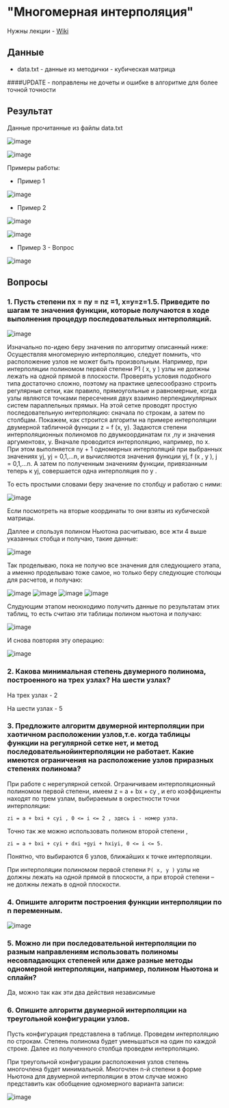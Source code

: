 # "Многомерная интерполяция"

Нужны лекции - [Wiki](https://github.com/Mansurow/IU7-w-2020/wiki#4-%D1%81%D0%B5%D0%BC%D0%B5%D1%81%D1%82%D1%80)

## Данные 
- data.txt - данные из методички - кубическая матрица

####UPDATE - поправлены не дочеты и ошибке в алгоритме для более точной точности

## Результат

Данные прочитанные из файлы data.txt

![image](https://user-images.githubusercontent.com/62243773/157331137-36f41969-99ec-422a-ac1e-a6443870a08e.png)

![image](https://user-images.githubusercontent.com/62243773/157331182-cd51832d-4d39-4d84-98cd-32c058d32a4f.png)

Примеры работы:

- Пример 1

![image](https://user-images.githubusercontent.com/62243773/157331445-3d5f755b-1557-4acb-b562-291acab2dc8d.png)

- Пример 2

![image](https://user-images.githubusercontent.com/62243773/157331977-06384586-1315-49d4-ba14-f49e251292dc.png)

![image](https://user-images.githubusercontent.com/62243773/157332019-fd258eef-8da5-4e1f-a752-3d71585f896e.png)

- Пример 3 - Вопрос 

![image](https://user-images.githubusercontent.com/62243773/157332112-01a2b5f1-b9b2-4d6f-a31d-d69cfd4c6b42.png)


## Вопросы

### 1. Пусть степени nx = ny = nz =1, x=y=z=1.5. Приведите по шагам те значения функции, которые получаются в ходе выполнения процедур последовательных интерполяций. 

![image](https://user-images.githubusercontent.com/62243773/157334522-740cc3d7-3dda-4ee4-84a2-5b2b4b2ec41a.png)


Изначально по-идею беру значения по алгоритму описанный ниже:
Осуществляя многомерную интерполяцию, следует помнить, что расположение
узлов не может быть произвольным. Например, при интерполяции полиномом первой
степени P1 ( x, y ) узлы не должны лежать на одной прямой в плоскости. Проверять условия
подобного типа достаточно сложно, поэтому на практике целесообразно строить регулярные
сетки, как правило, прямоугольные и равномерные, когда узлы являются точками
пересечения двух взаимно перпендикулярных систем параллельных прямых. На этой сетке
проводят простую последовательную интерполяцию: сначала по строкам, а затем по
столбцам.
Покажем, как строится алгоритм на примере интерполяции двумерной табличной
функции z = f (x, y). Задаются степени интерполяционных полиномов по двумкоординатам nx ,ny и значения аргументовx, y. 
Вначале проводится интерполяцию, например, по x. При этом выполняется ny + 1 одномерных интерполяций при выбранных
значениях yj, yj = 0,1,...n, и вычисляются значения функции yj, f (x , y ), j = 0,1,...n. А затем по полученным значениям функции, привязанным теперь к yj, совершается одна интерполяция по y . 

То есть простыми словами беру значение по столбцу и работаю с ними:

![image](https://user-images.githubusercontent.com/62243773/157334583-e1a6872d-1edd-4d81-a845-e51ddb88482d.png)

Если посмотреть на вторые координаты то они взяты из кубической матрицы.

Даллее и спользуя полином Ньютона расчитываю, все жти 4 выше указанных стобца и получаю, такие данные:

![image](https://user-images.githubusercontent.com/62243773/157334880-01b17f65-257f-4a0d-80e4-94280457ffb6.png)

Так проделываю, пока не получю все значения для следующиего этапа, а именно проделываю тоже самое, но только беру следующие столюцы для расчетов, и получаю:

![image](https://user-images.githubusercontent.com/62243773/157335165-eb30f0c8-32f6-48da-84c0-a6d40b30f52e.png)
![image](https://user-images.githubusercontent.com/62243773/157335211-c1788346-8a78-43a3-ac57-035b047e1bb1.png)
![image](https://user-images.githubusercontent.com/62243773/157335234-4da13e32-7f15-49b1-8c5e-e8332550f657.png)
![image](https://user-images.githubusercontent.com/62243773/157335251-d6ea5d49-7527-4298-b1fa-ba68ac883322.png)

Слудующим этапом неоюходимо получить данные по результатам этих таблиц, то есть считаю эти таблицы полином ньютона и получаю:

![image](https://user-images.githubusercontent.com/62243773/157335407-b980b94e-4847-4fa9-8241-9122b68611a7.png)

И снова повторяя эту операцию:

![image](https://user-images.githubusercontent.com/62243773/157335458-b486966e-8bca-432a-b933-80e81cbf3cb3.png)


### 2. Какова минимальная степень двумерного полинома, построенного на трех узлах? На шести узлах?

На трех узлах - 2

На шести узлах - 5

### 3. Предложите алгоритм двумерной интерполяции при хаотичном расположении узлов,т.е. когда таблицы функции на регулярной сетке нет, и метод последовательнойинтерполяции не работает. Какие имеются ограничения на расположение узлов приразных степенях полинома?

При работе с нерегулярной сеткой. Ограничиваем интерполяционный
полиномом первой степени, имеем z = a + bx + cy , и его коэффициенты
находят по трем узлам, выбираемым в окрестности точки интерполяции:

`zi = a + bxi + cyi , 0 <= i <= 2 , здесь i - номер узла.`

Точно так же
можно использовать полином второй степени , 

`zi = a + bxi + cyi + dxi +gyi + hxiyi, 0 <= i <= 5.`

Понятно, что выбираются 6 узлов, ближайших к
точке интерполяции.

При интерполяции полиномом первой степени `P( x, y )` узлы не должны
лежать на одной прямой в плоскости, а при второй степени – не должны лежать в одной плоскости.

### 4. Опишите алгоритм построения функции интерполяции по n переменным.

![image](https://user-images.githubusercontent.com/62243773/157412031-4a82c3d7-e6f6-42cc-b4b4-7b31a5782538.png)

### 5. Можно ли при последовательной интерполяции по разным направлениям использовать полиномы несовпадающих степеней или даже разные методы одномерной интерполяции, например, полином Ньютона и сплайн?

Да, можно так как эти два действия независимые

### 6. Опишите алгоритм двумерной интерполяции на треугольной конфигурации узлов.

Пусть конфигурация представлена в таблице.
Проведем интерполяцию по строкам. Степень полинома будет уменьшаться на один по каждой строке. Далее из полученного столбца проведем интерполяцию. 

При треугольной конфигурации расположения узлов степень многочлена
будет минимальной. Многочлен n-й степени в форме Ньютона для двумерной
интерполяции в этом случае можно представить как обобщение одномерного
варианта записи: 

![image](https://user-images.githubusercontent.com/62243773/157413295-ef5ee0af-bcc6-47ab-9e63-814d73af5a0a.png)

